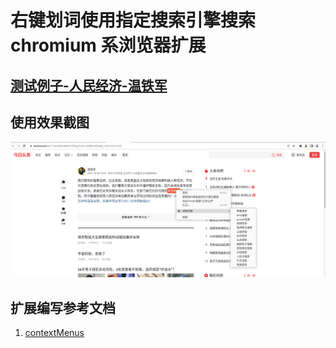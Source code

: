 # 右键划词使用指定搜索引擎搜索 chromium 系浏览器扩展

## [测试例子-人民经济-温铁军](https://www.toutiao.com/w/1718556044989451)

## 使用效果截图

![测试效果](screenshots/截图-2022-06-25-15-46-33.png)

## 扩展编写参考文档

1. [contextMenus](https://developer.chrome.com/docs/extensions/reference/contextMenus//docs/extensions/reference/contextMenus/)
